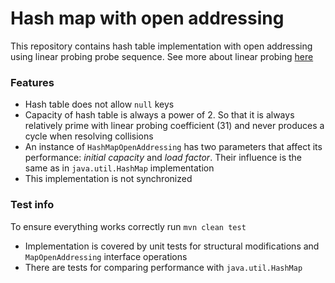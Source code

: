 # Hash map with open addressing
This repository contains hash table implementation with open addressing using linear probing probe sequence. See more about linear probing [here](https://en.wikipedia.org/wiki/Linear_probing)
### Features

- Hash table does not allow `null` keys
- Capacity of hash table is always a power of 2. So that it is always relatively prime with linear probing coefficient (31) and never produces a cycle when resolving collisions
- An instance of `HashMapOpenAddressing` has two parameters that affect its performance: <i>initial capacity</i> and <i>load factor</i>. Their influence is the same as in `java.util.HashMap` implementation
- This implementation is not synchronized

### Test info

To ensure everything works correctly run `mvn clean test`

- Implementation is covered by unit tests for structural modifications and `MapOpenAddressing` interface operations
- There are tests for comparing performance with `java.util.HashMap`